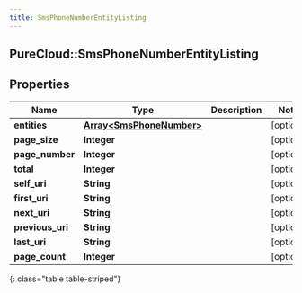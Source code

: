 ```yaml
---
title: SmsPhoneNumberEntityListing
---
```

## PureCloud::SmsPhoneNumberEntityListing

## Properties

|Name | Type | Description | Notes|
|------------ | ------------- | ------------- | -------------|
| **entities** | [**Array&lt;SmsPhoneNumber&gt;**](SmsPhoneNumber.html) |  | [optional] |
| **page_size** | **Integer** |  | [optional] |
| **page_number** | **Integer** |  | [optional] |
| **total** | **Integer** |  | [optional] |
| **self_uri** | **String** |  | [optional] |
| **first_uri** | **String** |  | [optional] |
| **next_uri** | **String** |  | [optional] |
| **previous_uri** | **String** |  | [optional] |
| **last_uri** | **String** |  | [optional] |
| **page_count** | **Integer** |  | [optional] |
{: class="table table-striped"}


